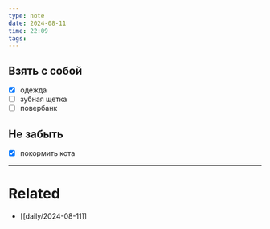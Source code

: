 ```yaml
---
type: note
date: 2024-08-11
time: 22:09
tags:
---
```


## Взять с собой
- [x] одежда
- [ ] зубная щетка
- [ ] повербанк

## Не забыть
- [x] покормить кота

---
# Related
- [[daily/2024-08-11]]